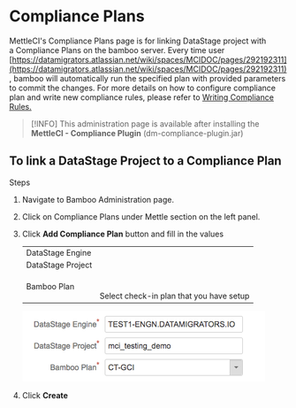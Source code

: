 # Compliance Plans

MettleCI's Compliance Plans page is for linking DataStage project with a Compliance Plans on the bamboo server. Every time user [https://datamigrators.atlassian.net/wiki/spaces/MCIDOC/pages/292192311](https://datamigrators.atlassian.net/wiki/spaces/MCIDOC/pages/292192311), bamboo will automatically run the specified plan with provided parameters to commit the changes. For more details on how to configure compliance plan and write new compliance rules, please refer to [Writing Compliance Rules.](https://datamigrators.atlassian.net/wiki/spaces/MCIDOC/pages/117665828/Compliance+Rule+Development)

> [!INFO]
> This administration page is available after installing the **MettleCI - Compliance Plugin** (dm-compliance-plugin.jar)

## To link a DataStage Project to a Compliance Plan

Steps

1.  Navigate to Bamboo Administration page.
2.  Click on Compliance Plans under Mettle section on the left panel.
3.  Click **Add Compliance Plan** button and fill in the values
    
    |     |     |
    | --- | --- |
    | DataStage Engine | <Datastage Engine Name> |
    | DataStage Project | <Datastage Project Name> |
    | Bamboo Plan | <Bamboo Plan> <br><br>Select check-in plan that you have setup |
    
    ![](./attachments/image2018-5-23_17-3-15.png)
    
4.  Click **Create**